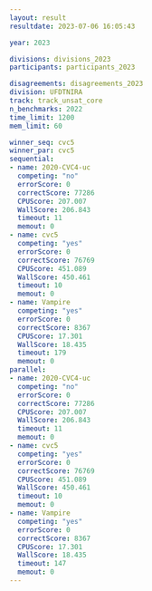```yaml
---
layout: result
resultdate: 2023-07-06 16:05:43

year: 2023

divisions: divisions_2023
participants: participants_2023

disagreements: disagreements_2023
division: UFDTNIRA
track: track_unsat_core
n_benchmarks: 2022
time_limit: 1200
mem_limit: 60

winner_seq: cvc5
winner_par: cvc5
sequential:
- name: 2020-CVC4-uc
  competing: "no"
  errorScore: 0
  correctScore: 77286
  CPUScore: 207.007
  WallScore: 206.843
  timeout: 11
  memout: 0
- name: cvc5
  competing: "yes"
  errorScore: 0
  correctScore: 76769
  CPUScore: 451.089
  WallScore: 450.461
  timeout: 10
  memout: 0
- name: Vampire
  competing: "yes"
  errorScore: 0
  correctScore: 8367
  CPUScore: 17.301
  WallScore: 18.435
  timeout: 179
  memout: 0
parallel:
- name: 2020-CVC4-uc
  competing: "no"
  errorScore: 0
  correctScore: 77286
  CPUScore: 207.007
  WallScore: 206.843
  timeout: 11
  memout: 0
- name: cvc5
  competing: "yes"
  errorScore: 0
  correctScore: 76769
  CPUScore: 451.089
  WallScore: 450.461
  timeout: 10
  memout: 0
- name: Vampire
  competing: "yes"
  errorScore: 0
  correctScore: 8367
  CPUScore: 17.301
  WallScore: 18.435
  timeout: 147
  memout: 0
---
```

